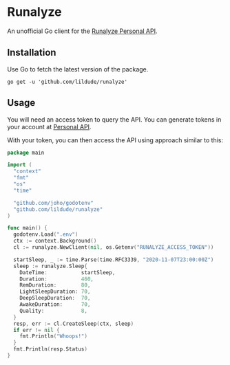 # Runalyze

An unofficial Go client for the [Runalyze Personal API](https://runalyze.com/help/article/personal-api).

## Installation

Use Go to fetch the latest version of the package.

```shell
go get -u 'github.com/lildude/runalyze'
```

## Usage

You will need an access token to query the API. You can generate tokens in your account at [Personal API](https://runalyze.com/settings/personal-api).

With your token, you can then access the API using approach similar to this:

```go
package main

import (
  "context"
  "fmt"
  "os"
  "time"

  "github.com/joho/godotenv"
  "github.com/lildude/runalyze"
)

func main() {
  godotenv.Load(".env")
  ctx := context.Background()
  cl := runalyze.NewClient(nil, os.Getenv("RUNALYZE_ACCESS_TOKEN"))

  startSleep, _ := time.Parse(time.RFC3339, "2020-11-07T23:00:00Z")
  sleep := runalyze.Sleep{
    DateTime:           startSleep,
    Duration:           460,
    RemDuration:        80,
    LightSleepDuration: 70,
    DeepSleepDuration:  70,
    AwakeDuration:      70,
    Quality:            8,
  }
  resp, err := cl.CreateSleep(ctx, sleep)
  if err != nil {
    fmt.Println("Whoops!")
  }
  fmt.Println(resp.Status)
}
```
